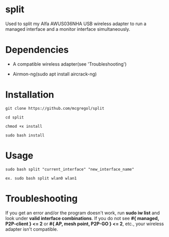 # split
Used to split my Alfa AWUS036NHA USB wireless adapter to run a managed interface and a monitor interface simultaneously.

# Dependencies
- A compatible wireless adapter(see 'Troubleshooting')
   
- Airmon-ng(sudo apt install aircrack-ng)

# Installation
    git clone https://github.com/mcgregol/split

    cd split

    chmod +x install
    
    sudo bash install

# Usage

    sudo bash split "current_interface" "new_interface_name"

    ex. sudo bash split wlan0 wlan1

# Troubleshooting

If you get an error and/or the program doesn't work, run **sudo iw list** and look under **valid interface combinations**.  If you do not see **#{ managed, P2P-client } <= 2** or **#{ AP, mesh point, P2P-GO } <= 2**, etc., your wireless adapter isn't compatible.
